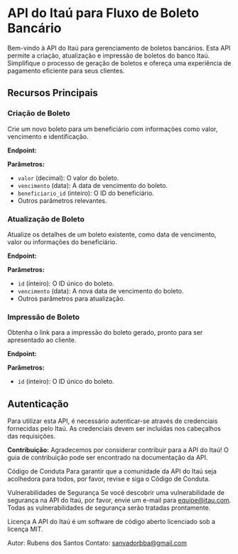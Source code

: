 # API do Itaú para Fluxo de Boleto Bancário

Bem-vindo à API do Itaú para gerenciamento de boletos bancários. Esta API permite a criação, atualização e impressão de boletos do banco Itaú. Simplifique o processo de geração de boletos e ofereça uma experiência de pagamento eficiente para seus clientes.

## Recursos Principais

### Criação de Boleto
Crie um novo boleto para um beneficiário com informações como valor, vencimento e identificação.

**Endpoint:**


**Parâmetros:**
- `valor` (decimal): O valor do boleto.
- `vencimento` (data): A data de vencimento do boleto.
- `beneficiario_id` (inteiro): O ID do beneficiário.
- Outros parâmetros relevantes.

### Atualização de Boleto
Atualize os detalhes de um boleto existente, como data de vencimento, valor ou informações do beneficiário.

**Endpoint:**

**Parâmetros:**
- `id` (inteiro): O ID único do boleto.
- `vencimento` (data): A nova data de vencimento do boleto.
- Outros parâmetros para atualização.

### Impressão de Boleto
Obtenha o link para a impressão do boleto gerado, pronto para ser apresentado ao cliente.

**Endpoint:**

**Parâmetros:**
- `id` (inteiro): O ID único do boleto.

## Autenticação

Para utilizar esta API, é necessário autenticar-se através de credenciais fornecidas pelo Itaú. As credenciais devem ser incluídas nos cabeçalhos das requisições.
 
**Contribuição:**
 Agradecemos por considerar contribuir para a API do Itaú! O guia de contribuição pode ser encontrado na documentação da API.

Código de Conduta
Para garantir que a comunidade da API do Itaú seja acolhedora para todos, por favor, revise e siga o Código de Conduta.

Vulnerabilidades de Segurança
Se você descobrir uma vulnerabilidade de segurança na API do Itaú, por favor, envie um e-mail para equipe@itau.com. Todas as vulnerabilidades de segurança serão tratadas prontamente.

Licença
A API do Itaú é um software de código aberto licenciado sob a licença MIT.

Autor: Rubens dos Santos
Contato: sanvadorbba@gmail.com
